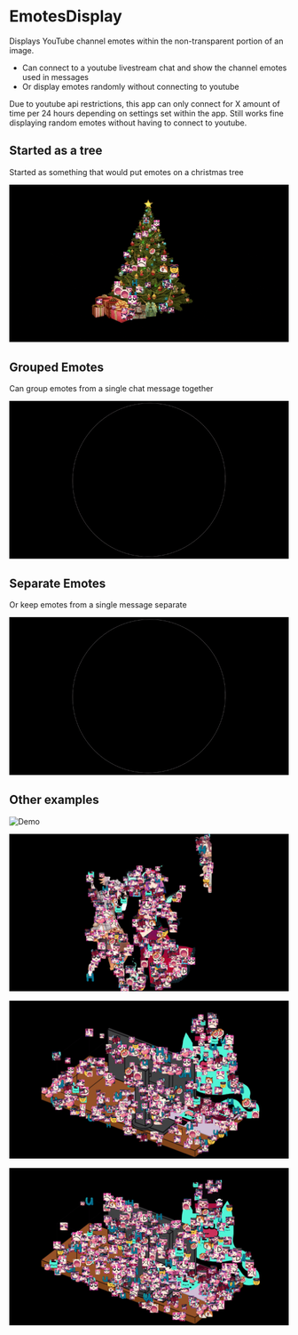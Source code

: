 # EmotesDisplay

Displays YouTube channel emotes within the non-transparent portion of an image.

- Can connect to a youtube livestream chat and show the channel emotes used in
  messages
- Or display emotes randomly without connecting to youtube

Due to youtube api restrictions, this app can only connect for X amount of time
per 24 hours depending on settings set within the app. Still works fine displaying
random emotes without having to connect to youtube.

## Started as a tree

Started as something that would put emotes on a christmas tree

![Demo](https://github.com/NamedAuto/EmotesDisplay/raw/main/media/gif/tree.gif)

## Grouped Emotes

Can group emotes from a single chat message together

![Demo](https://github.com/NamedAuto/EmotesDisplay/raw/main/media/gif/group.gif)

## Separate Emotes

Or keep emotes from a single message separate

![Demo](https://github.com/NamedAuto/EmotesDisplay/raw/main/media/gif/individual.gif)

## Other examples

![Demo](https://github.com/NamedAuto/EmotesDisplay/raw/main/media/gif/uhoh.gif)

![alt text](https://github.com/NamedAuto/EmotesDisplay/raw/main/media/pictures/example1.png)

![alt text](https://github.com/NamedAuto/EmotesDisplay/raw/main/media/pictures/example2.png)

![alt text](https://github.com/NamedAuto/EmotesDisplay/raw/main/media/pictures/example3.png)
